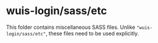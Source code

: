 # wuis-login/sass/etc

This folder contains miscellaneous SASS files. Unlike `"wuis-login/sass/etc"`, these files
need to be used explicitly.
